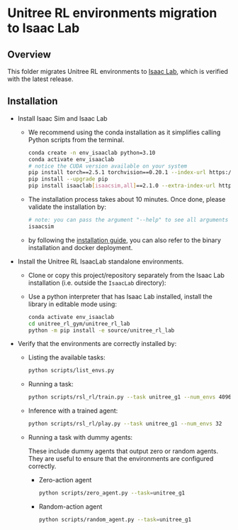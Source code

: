 # Unitree RL environments migration to Isaac Lab

## Overview

This folder migrates Unitree RL environments to [Isaac Lab](https://github.com/isaac-sim/IsaacLab), which is verified with the latest release.

## Installation

- Install Isaac Sim and Isaac Lab 
    - We recommend using the conda installation as it simplifies calling Python scripts from the terminal.
        ```bash
        conda create -n env_isaaclab python=3.10
        conda activate env_isaaclab
        # notice the CUDA version available on your system
        pip install torch==2.5.1 torchvision==0.20.1 --index-url https://download.pytorch.org/whl/cu121 
        pip install --upgrade pip
        pip install isaaclab[isaacsim,all]==2.1.0 --extra-index-url https://pypi.nvidia.com
        ```
    - The installation process takes about 10 minutes. Once done, please validate the installation by:
        ```bash
        # note: you can pass the argument "--help" to see all arguments possible.
        isaacsim
        ```

    - by following the [installation guide](https://isaac-sim.github.io/IsaacLab/main/source/setup/installation/index.html), you can also refer to the binary installation and docker deployment.

- Install the Unitree RL IsaacLab standalone environments.
    - Clone or copy this project/repository separately from the Isaac Lab installation (i.e. outside the `IsaacLab` directory):

    - Use a python interpreter that has Isaac Lab installed, install the library in editable mode using:
        ```bash
        conda activate env_isaaclab
        cd unitree_rl_gym/unitree_rl_lab
        python -m pip install -e source/unitree_rl_lab
        ```

- Verify that the environments are correctly installed by:

    - Listing the available tasks:

        ```bash
        python scripts/list_envs.py
        ```

    - Running a task:

        ```bash
        python scripts/rsl_rl/train.py --task unitree_g1 --num_envs 4096 --headless --max_iterations <10000>
        ```

    - Inference with a trained agent:

        ```bash
        python scripts/rsl_rl/play.py --task unitree_g1 --num_envs 32
        ```

    - Running a task with dummy agents:

        These include dummy agents that output zero or random agents. They are useful to ensure that the environments are configured correctly.

        - Zero-action agent

            ```bash
            python scripts/zero_agent.py --task=unitree_g1
            ```
        - Random-action agent

            ```bash
            python scripts/random_agent.py --task=unitree_g1
            ```
